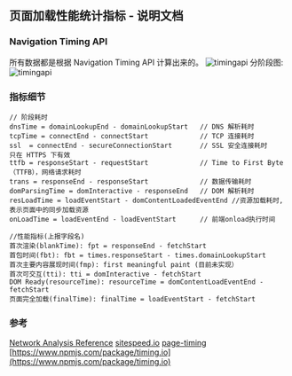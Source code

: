 ## 页面加载性能统计指标 - 说明文档

### Navigation Timing API 
所有数据都是根据 Navigation Timing API 计算出来的。
![timingapi](../../help/timingapi.png)
分阶段图:
![timingapi](../../help/timgapi-stage.png)

### 指标细节
```
// 阶段耗时
dnsTime = domainLookupEnd - domainLookupStart   // DNS 解析耗时	
tcpTime = connectEnd - connectStart	            // TCP 连接耗时
ssl  = connectEnd - secureConnectionStart	    // SSL 安全连接耗时	 只在 HTTPS 下有效
ttfb = responseStart - requestStart	            // Time to First Byte（TTFB），网络请求耗时
trans = responseEnd - responseStart	            // 数据传输耗时
domParsingTime = domInteractive - responseEnd	// DOM 解析耗时	
resLoadTime = loadEventStart - domContentLoadedEventEnd	//资源加载耗时, 表示页面中的同步加载资源
onLoadTime = loadEventEnd - loadEventStart      // 前端onload执行时间

//性能指标(上报字段名)
首次渲染(blankTime): fpt = responseEnd - fetchStart
首包时间(fbt): fbt = times.responseStart - times.domainLookupStart
首次主要内容展现时间(fmp): first meaningful paint (目前未实现）
首次可交互(tti): tti = domInteractive - fetchStart
DOM Ready(resourceTime): resourceTime = domContentLoadEventEnd - fetchStart
页面完全加载(finalTime): finalTime = loadEventStart - fetchStart
```


### 参考
[Network Analysis Reference](https://developers.google.com/web/tools/chrome-devtools/network/reference?spm=a2c4g.11186623.2.18.575d2e886jxnGt)
[sitespeed.io](https://github.com/sitespeedio/sitespeed.io)
[page-timing](https://www.npmjs.com/package/page-timing)
[https://www.npmjs.com/package/timing.io](https://www.npmjs.com/package/timing.io)
